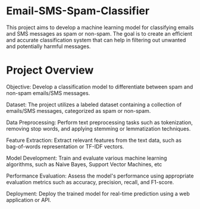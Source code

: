 # Email-SMS-Spam-Classifier
This project aims to develop a machine learning model for classifying emails and SMS messages as spam or non-spam. The goal is to create an efficient and accurate classification system that can help in filtering out unwanted and potentially harmful messages.

# Project Overview
Objective: Develop a classification model to differentiate between spam and non-spam emails/SMS messages.

Dataset: The project utilizes a labeled dataset containing a collection of emails/SMS messages, categorized as spam or non-spam.

Data Preprocessing: Perform text preprocessing tasks such as tokenization, removing stop words, and applying stemming or lemmatization techniques.

Feature Extraction: Extract relevant features from the text data, such as bag-of-words representation or TF-IDF vectors.

Model Development: Train and evaluate various machine learning algorithms, such as Naive Bayes, Support Vector Machines, etc

Performance Evaluation: Assess the model's performance using appropriate evaluation metrics such as accuracy, precision, recall, and F1-score.

Deployment: Deploy the trained model for real-time prediction using a web application or API.
